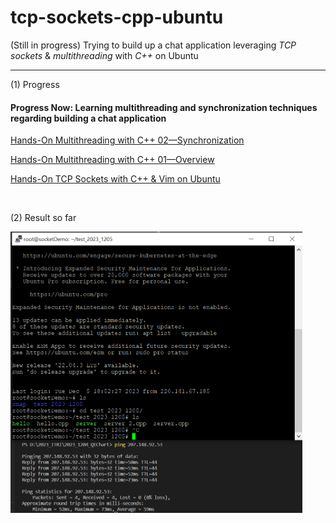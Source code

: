 # tcp-sockets-cpp-ubuntu
(Still in progress) Trying to build up a chat application leveraging *TCP sockets* & *multithreading* with *C++* on Ubuntu

----

(1) Progress

#### Progress Now: Learning multithreading and synchronization techniques regarding building a chat application

[Hands-On Multithreading with C++ 02—Synchronization](https://yc-kuo.medium.com/hands-on-multithreading-with-c-02-synchronization-534ba1fb31e3)

[Hands-On Multithreading with C++ 01—Overview](https://yc-kuo.medium.com/hands-on-multithreading-with-c-01-overview-e29087ebeadb)

[Hands-On TCP Sockets with C++ & Vim on Ubuntu](https://yc-kuo.medium.com/hands-on-tcp-sockets-with-c-vim-on-ubuntu-0bee398abb94)

<br>

(2) Result so far
<div class="flexible-container">
  <img src="pictures/01.png" height="450">
</div>